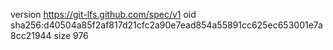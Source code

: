 version https://git-lfs.github.com/spec/v1
oid sha256:d40504a85f2af817d21cfc2a90e7ead854a55891cc625ec653001e7a8cc21944
size 976
